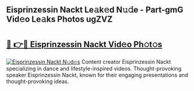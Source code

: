 ## Eisprinzessin Nackt Le𝚊k𝚎d N𝚞𝚍e - Part-gmG Vid𝚎o Le𝚊ks Photos ugZVZ

# <h2><a href="http://fb3xk1.evod.top/?m=Eisprinzessin+Nackt">🔗 👉🔴 Eisprinzessin Nackt Vid𝚎o Ph𝚘t𝚘s</a></h2>

[![Eisprinzessin Nackt N𝚞d𝚎s](https://i.imgur.com/8V9OHl7.gif)](http://fb3xk1.evod.top/?m=Eisprinzessin+Nackt)
Content creator Eisprinzessin Nackt specializing in dance and lifestyle-inspired videos. Thought-provoking speaker Eisprinzessin Nackt, known for their engaging presentations and thought-provoking ideas. 

